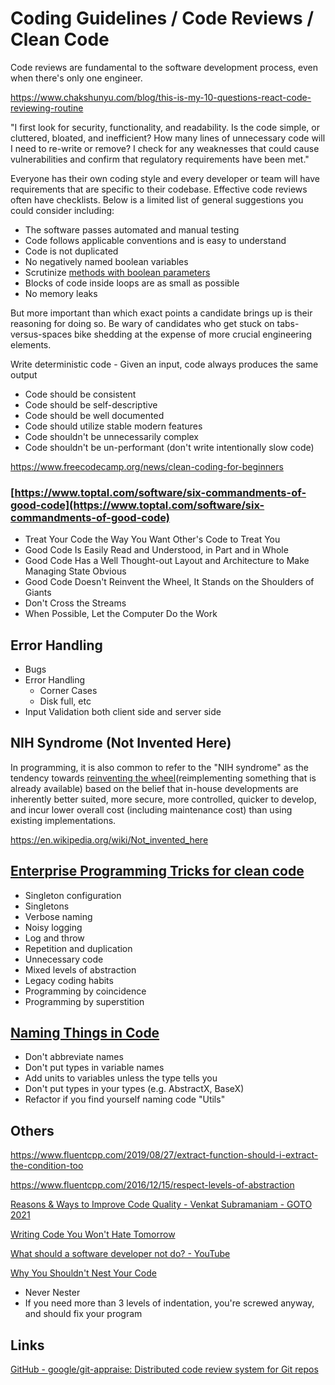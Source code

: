 # Coding Guidelines / Code Reviews / Clean Code

Code reviews are fundamental to the software development process, even when there's only one engineer.

https://www.chakshunyu.com/blog/this-is-my-10-questions-react-code-reviewing-routine

"I first look for security, functionality, and readability. Is the code simple, or cluttered, bloated, and inefficient? How many lines of unnecessary code will I need to re-write or remove? I check for any weaknesses that could cause vulnerabilities and confirm that regulatory requirements have been met."

Everyone has their own coding style and every developer or team will have requirements that are specific to their codebase. Effective code reviews often have checklists. Below is a limited list of general suggestions you could consider including:

- The software passes automated and manual testing
- Code follows applicable conventions and is easy to understand
- Code is not duplicated
- No negatively named boolean variables
- Scrutinize [methods with boolean parameters](https://medium.com/@amlcurran/clean-code-the-curse-of-a-boolean-parameter-c237a830b7a3)
- Blocks of code inside loops are as small as possible
- No memory leaks

But more important than which exact points a candidate brings up is their reasoning for doing so. Be wary of candidates who get stuck on tabs-versus-spaces bike shedding at the expense of more crucial engineering elements.

Write deterministic code - Given an input, code always produces the same output

- Code should be consistent
- Code should be self-descriptive
- Code should be well documented
- Code should utilize stable modern features
- Code shouldn't be unnecessarily complex
- Code shouldn't be un-performant (don't write intentionally slow code)

https://www.freecodecamp.org/news/clean-coding-for-beginners

### [https://www.toptal.com/software/six-commandments-of-good-code](https://www.toptal.com/software/six-commandments-of-good-code)

- Treat Your Code the Way You Want Other's Code to Treat You
- Good Code Is Easily Read and Understood, in Part and in Whole
- Good Code Has a Well Thought-out Layout and Architecture to Make Managing State Obvious
- Good Code Doesn't Reinvent the Wheel, It Stands on the Shoulders of Giants
- Don't Cross the Streams
- When Possible, Let the Computer Do the Work

## Error Handling

- Bugs
- Error Handling
  - Corner Cases
  - Disk full, etc
- Input Validation both client side and server side

## NIH Syndrome (Not Invented Here)

In programming, it is also common to refer to the "NIH syndrome" as the tendency towards [reinventing the wheel](https://en.wikipedia.org/wiki/Reinventing_the_wheel)(reimplementing something that is already available) based on the belief that in-house developments are inherently better suited, more secure, more controlled, quicker to develop, and incur lower overall cost (including maintenance cost) than using existing implementations.

https://en.wikipedia.org/wiki/Not_invented_here

## [Enterprise Programming Tricks for clean code](https://www.youtube.com/watch?v=dC9vdQkU-xI)

- Singleton configuration
- Singletons
- Verbose naming
- Noisy logging
- Log and throw
- Repetition and duplication
- Unnecessary code
- Mixed levels of abstraction
- Legacy coding habits
- Programming by coincidence
- Programming by superstition

## [Naming Things in Code](https://www.youtube.com/watch?v=-J3wNP6u5YU)

- Don't abbreviate names
- Don't put types in variable names
- Add units to variables unless the type tells you
- Don't put types in your types (e.g. AbstractX, BaseX)
- Refactor if you find yourself naming code "Utils"

## Others

https://www.fluentcpp.com/2019/08/27/extract-function-should-i-extract-the-condition-too

https://www.fluentcpp.com/2016/12/15/respect-levels-of-abstraction

[Reasons & Ways to Improve Code Quality - Venkat Subramaniam - GOTO 2021](https://www.youtube.com/watch?v=znZlF4uQBN0)

[Writing Code You Won't Hate Tomorrow](https://www.youtube.com/watch?v=qjtMs7jQxEo)

[What should a software developer not do? - YouTube](https://www.youtube.com/watch?v=rBUVdZRkd0A)

[Why You Shouldn't Nest Your Code](https://www.youtube.com/watch?v=CFRhGnuXG-4)

- Never Nester
- If you need more than 3 levels of indentation, you're screwed anyway, and should fix your program

## Links

[GitHub - google/git-appraise: Distributed code review system for Git repos](https://github.com/google/git-appraise)
